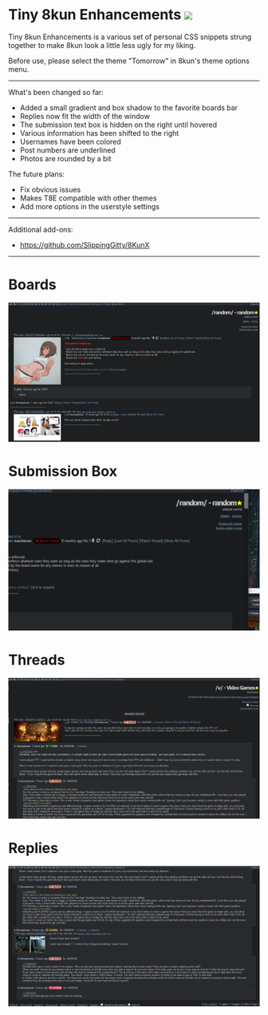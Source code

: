 # Tiny 8kun Enhancements [![](https://img.shields.io/badge/install%20with-stylus-006666?style=flat-square)](https://raw.githubusercontent.com/SlippingGitty/Tiny-8kun-Enhancements/main/T8E.user.css)
Tiny 8kun Enhancements is a various set of personal CSS snippets strung together to make 8kun look a little less ugly for my liking. 

Before use, please select the theme "Tomorrow" in 8kun's theme options menu.
___
What's been changed so far: 

* Added a small gradient and box shadow to the favorite boards bar
* Replies now fit the width of the window
* The submission text box is hidden on the right until hovered
* Various information has been shifted to the right
* Usernames have been colored 
* Post numbers are underlined
* Photos are rounded by a bit

The future plans:

* Fix obvious issues
* Makes T8E compatible with other themes
* Add more options in the userstyle settings
___

Additional add-ons:

* https://github.com/SlippingGitty/8KunX
___

# Boards
![screenshot](https://raw.githubusercontent.com/SlippingGitty/Tiny-8kun-Enhancements/main/screenshots/after.png)

# Submission Box
![screenshot](https://raw.githubusercontent.com/SlippingGitty/Tiny-8kun-Enhancements/main/screenshots/post.gif) 

# Threads
![screenshot](https://raw.githubusercontent.com/SlippingGitty/Tiny-8kun-Enhancements/main/screenshots/post.png) 

# Replies
![screenshot](https://raw.githubusercontent.com/SlippingGitty/Tiny-8kun-Enhancements/main/screenshots/replies.png) 

